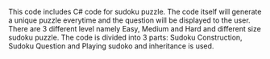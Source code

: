 This code includes C# code for sudoku puzzle. The code itself will generate a unique puzzle everytime and the question will be displayed to the user. There are 3 different level namely Easy, Medium and Hard and different size sudoku puzzle.
The code is divided into 3 parts: Sudoku Construction, Sudoku Question and Playing sudoko and inheritance is used.
